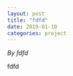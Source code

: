 ```yaml
---
layout: post
title: "fdfd"
date: 2019-01-10
categories: project
---
```


*By fdfd*

<html>
  <head>

  </head>
  <body>
    <p style="margin-top: 0">
      fdfd
    </p>
  </body>
</html>

